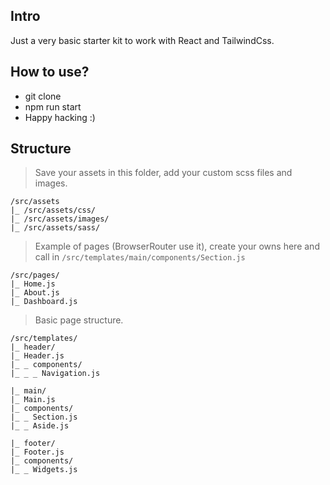 ## Intro
Just a very basic starter kit to work with React and TailwindCss.

## How to use?
- git clone
- npm run start
- Happy hacking :)

## Structure

> Save your assets in this folder, add your custom scss files and images.
```
/src/assets
|_ /src/assets/css/
|_ /src/assets/images/
|_ /src/assets/sass/
```

> Example of pages (BrowserRouter use it), create your owns here and call in `/src/templates/main/components/Section.js`
```
/src/pages/
|_ Home.js
|_ About.js
|_ Dashboard.js
```

> Basic page structure. 

```
/src/templates/
|_ header/
|_ Header.js
|_ _ components/
|_ _ _ Navigation.js

|_ main/
|_ Main.js
|_ components/
|_ _ Section.js
|_ _ Aside.js

|_ footer/
|_ Footer.js
|_ components/
|_ _ Widgets.js
```
